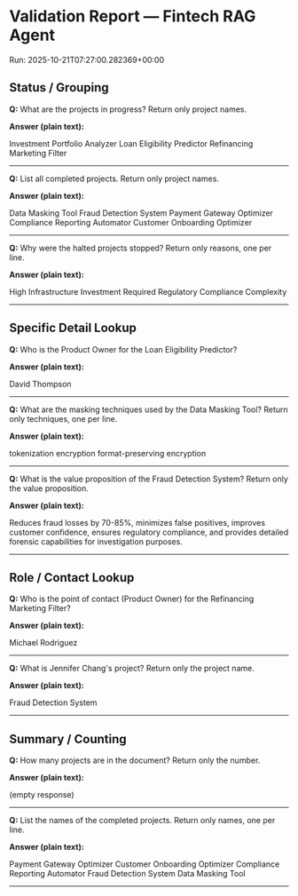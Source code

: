 # Validation Report — Fintech RAG Agent
Run: 2025-10-21T07:27:00.282369+00:00

## Status / Grouping

**Q:** What are the projects in progress? Return only project names.

**Answer (plain text):**

Investment Portfolio Analyzer
Loan Eligibility Predictor
Refinancing Marketing Filter

---

**Q:** List all completed projects. Return only project names.

**Answer (plain text):**

Data Masking Tool
Fraud Detection System
Payment Gateway Optimizer
Compliance Reporting Automator
Customer Onboarding Optimizer

---

**Q:** Why were the halted projects stopped? Return only reasons, one per line.

**Answer (plain text):**

High Infrastructure Investment Required
Regulatory Compliance Complexity

---

## Specific Detail Lookup

**Q:** Who is the Product Owner for the Loan Eligibility Predictor?

**Answer (plain text):**

David Thompson

---

**Q:** What are the masking techniques used by the Data Masking Tool? Return only techniques, one per line.

**Answer (plain text):**

tokenization
encryption
format-preserving encryption

---

**Q:** What is the value proposition of the Fraud Detection System? Return only the value proposition.

**Answer (plain text):**

Reduces fraud losses by 70-85%, minimizes false positives, improves customer confidence, ensures regulatory compliance, and provides detailed forensic capabilities for investigation purposes.

---

## Role / Contact Lookup

**Q:** Who is the point of contact (Product Owner) for the Refinancing Marketing Filter?

**Answer (plain text):**

Michael Rodriguez

---

**Q:** What is Jennifer Chang's project? Return only the project name.

**Answer (plain text):**

Fraud Detection System

---

## Summary / Counting

**Q:** How many projects are in the document? Return only the number.

**Answer (plain text):**

(empty response)

---

**Q:** List the names of the completed projects. Return only names, one per line.

**Answer (plain text):**

Payment Gateway Optimizer
Customer Onboarding Optimizer
Compliance Reporting Automator
Fraud Detection System
Data Masking Tool

---
